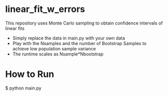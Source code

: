 # linear_fit_w_errors
This repository uses Monte Carlo sampling to obtain confidence intervals of linear fits

* Simply replace the data in main.py with your own data
* Play with the Nsamples and the number of Bootstrap Samples to achieve low population sample variance
* The runtime scales as Nsample*Nbootstrap

# How to Run
$ python main.py
